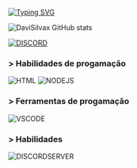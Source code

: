 [![Typing SVG](https://readme-typing-svg.demolab.com?font=Fira+Code&pause=1000&color=950AF7&width=435&lines=Ol%C3%A1%2C+Me+chamo+Davi+Silva;Sou+um+desenvolvedor+aprendiz;Estou+aprendendo+nodejs+e+html)](https://git.io/typing-svg)

![DaviSilvax GitHub stats](https://github-readme-stats.vercel.app/api?username=davisilvax&show_icons=true&theme=dark)

[![DISCORD](https://camo.githubusercontent.com/409a013b774366388ba2c178ac0e78a5fdbdb1f44fd4764656f4c26afcbf6395/68747470733a2f2f696d672e736869656c64732e696f2f62616467652f2d446973636f72642d2532333538363566323f7374796c653d666f722d7468652d6261646765266c6f676f3d646973636f7264266c6f676f436f6c6f723d7768697465)](https://discord.com/users/1015364770557341716)

### > Habilidades de progamação

![HTML](https://camo.githubusercontent.com/45e2dbe090c9af5fed72b44f1ffec97170cd0a8611595c52b6d56bd38d555fa7/68747470733a2f2f696d672e736869656c64732e696f2f62616467652f2d48544d4c2d3044313131373f7374796c653d666f722d7468652d6261646765266c6f676f3d68746d6c35266c6162656c436f6c6f723d304431313137) ![NODEJS](https://camo.githubusercontent.com/77db13d779784b2a9f974d451306d2be7147eab22d389219adbc6898efe6aae6/68747470733a2f2f696d672e736869656c64732e696f2f62616467652f2d4e6f64652e4a532d3044313131373f7374796c653d666f722d7468652d6261646765266c6f676f3d6e6f64652e6a73266c6162656c436f6c6f723d3044313131372674657874436f6c6f723d304431313137)

### > Ferramentas de progamação

![VSCODE](https://camo.githubusercontent.com/5185b3b46fea15e672446f3409dc4080ceec1d0986f6ef05eb284b394f7e6eab/68747470733a2f2f696d672e736869656c64732e696f2f62616467652f2d56697375616c25323053747564696f253230436f64652d3044313131373f7374796c653d666f722d7468652d6261646765266c6f676f3d76697375616c2d73747564696f2d636f6465266c6f676f436f6c6f723d433841324338266c6162656c436f6c6f723d304431313137)

### > Habilidades

![DISCORDSERVER](https://camo.githubusercontent.com/f72aff351d8d09a1ca8fd3cfbdf4023559d6ad1f17934996abdf3dd57cbff9b0/68747470733a2f2f696d672e736869656c64732e696f2f62616467652f2d446973636f72642532305365727665722d3044313131373f7374796c653d666f722d7468652d6261646765266c6f676f3d646973636f7264266c6162656c436f6c6f723d304431313137)
